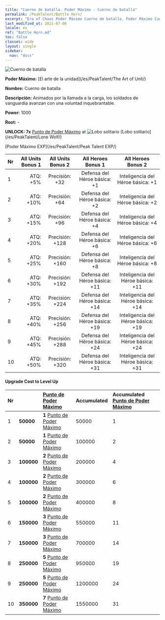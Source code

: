 ```yaml
---
title: "Cuerno de batalla. Poder Máximo - Cuerno de batalla"
permalink: /PeakTalent/Battle Horn/
excerpt: "Era of Chaos Poder Máximo Cuerno de batalla. Poder Máximo Cuerno de batalla. Cuerno de batalla"
last_modified_at: 2021-07-06
locale: es
ref: "Battle Horn.md"
toc: false
classes: wide
layout: single
sidebar:
  nav: "docs"
---
```


  ![Cuerno de batalla](/images/pt/talent_2004.png)

  **Poder Máximo:** [El arte de la unidad](/es/PeakTalent/The Art of Unit/)

  **Nombre:** Cuerno de batalla

  **Descripción:** Animados por la llamada a la carga, los soldados de vanguardia avanzan con una voluntad inquebrantable.

  **Power:** 1000

  **Root:** -

  **UNLOCK: 7x** [Punto de Poder Máximo](/ItemsES/con_934/) at ![Lobo solitario](/images/pt/talent_2001.png) [Lobo solitario](/es/PeakTalent/Lone Wolf/)

  [Poder Máximo EXP](/es/PeakTalent/Peak Talent EXP/)

  | Nr | All Units Bonus 1 | All Units Bonus 2 | All Heroes Bonus 1 | All Heroes Bonus 2 |
  |:---|--------------:|:-------------:|:-------------:|:-------------:|
  | 1 | ATQ: +5% | Precisión: +32 | Defensa del Héroe básica: +1 | Inteligencia del Héroe básica: +1 |
  | 2 | ATQ: +10% | Precisión: +64 | Defensa del Héroe básica: +2 | Inteligencia del Héroe básica: +2 |
  | 3 | ATQ: +15% | Precisión: +96 | Defensa del Héroe básica: +4 | Inteligencia del Héroe básica: +4 |
  | 4 | ATQ: +20% | Precisión: +128 | Defensa del Héroe básica: +6 | Inteligencia del Héroe básica: +6 |
  | 5 | ATQ: +25% | Precisión: +160 | Defensa del Héroe básica: +8 | Inteligencia del Héroe básica: +8 |
  | 6 | ATQ: +30% | Precisión: +192 | Defensa del Héroe básica: +11 | Inteligencia del Héroe básica: +11 |
  | 7 | ATQ: +35% | Precisión: +224 | Defensa del Héroe básica: +14 | Inteligencia del Héroe básica: +14 |
  | 8 | ATQ: +40% | Precisión: +256 | Defensa del Héroe básica: +19 | Inteligencia del Héroe básica: +19 |
  | 9 | ATQ: +45% | Precisión: +288 | Defensa del Héroe básica: +24 | Inteligencia del Héroe básica: +24 |
  | 10 | ATQ: +50% | Precisión: +320 | Defensa del Héroe básica: +31 | Inteligencia del Héroe básica: +31 |


#### Upgrade Cost to Level Up

  | Nr | <i class="fas fa-coins"/> | [Punto de Poder Máximo](/ItemsES/con_934/) | Accumulated <i class="fas fa-coins"/> | Accumulated [Punto de Poder Máximo](/ItemsES/con_934/) |
  |:---|:--------------|:-------------|:-------------|:-------------|
  | 1 | **50000** | **1** [Punto de Poder Máximo](/ItemsES/con_934/) | 50000 | 1 |
  | 2 | **50000** | **1** [Punto de Poder Máximo](/ItemsES/con_934/) | 100000 | 2 |
  | 3 | **100000** | **2** [Punto de Poder Máximo](/ItemsES/con_934/) | 200000 | 4 |
  | 4 | **100000** | **2** [Punto de Poder Máximo](/ItemsES/con_934/) | 300000 | 6 |
  | 5 | **100000** | **2** [Punto de Poder Máximo](/ItemsES/con_934/) | 400000 | 8 |
  | 6 | **150000** | **3** [Punto de Poder Máximo](/ItemsES/con_934/) | 550000 | 11 |
  | 7 | **150000** | **3** [Punto de Poder Máximo](/ItemsES/con_934/) | 700000 | 14 |
  | 8 | **250000** | **5** [Punto de Poder Máximo](/ItemsES/con_934/) | 950000 | 19 |
  | 9 | **250000** | **5** [Punto de Poder Máximo](/ItemsES/con_934/) | 1200000 | 24 |
  | 10 | **350000** | **7** [Punto de Poder Máximo](/ItemsES/con_934/) | 1550000 | 31 |
